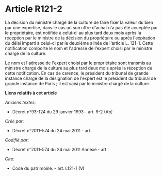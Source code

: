 # Article R121-2

La décision du ministre chargé de la culture de faire fixer la valeur du bien par une expertise, dans le cas où son offre
d'achat n'a pas été acceptée par le propriétaire, est notifiée à celui-ci au plus tard deux mois après la réception par le
ministre de la décision du propriétaire ou après l'expiration du délai imparti à celui-ci par le deuxième alinéa de l'article
L. 121-1. Cette notification comporte le nom et l'adresse de l'expert choisi par le ministre chargé de la culture.

Le nom et l'adresse de l'expert choisi par le propriétaire sont transmis au ministre chargé de la culture au plus tard deux
mois après la réception de cette notification. En cas de carence, le président du tribunal de grande instance chargé de la
désignation de l'expert est le président du tribunal de grande instance de Paris ; il est saisi par le ministre chargé de la
culture.

**Liens relatifs à cet article**

_Anciens textes_:

  - Décret n°93-124 du 29 janvier 1993 - art. 9-2 (Ab)

_Créé par_:

  - Décret n°2011-574 du 24 mai 2011  - art.

_Codifié par_:

  - Décret n°2011-574 du 24 mai 2011 Annexe - art.

_Cite_:

  - Code du patrimoine. - art. L121-1 (V)
